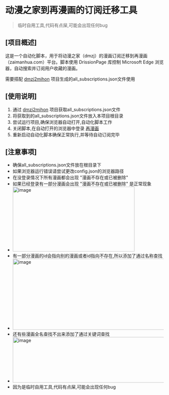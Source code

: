 # 动漫之家到再漫画的订阅迁移工具

> 临时自用工具,代码有点屎,可能会出现任何bug

## [项目概述] 
这是一个自动化脚本，用于将动漫之家（dmzj）的漫画订阅迁移到再漫画（zaimanhua.com）平台。脚本使用 DrissionPage 库控制 Microsoft Edge 浏览器，自动搜索并订阅用户收藏的漫画。

需要搭配 [dmzj2mihon](https://github.com/heroxv/dmzj2mihon "dmzj2mihon") 项目生成的all_subscriptions.json文件使用

## [使用说明]
1. 通过 [dmzj2mihon](https://github.com/heroxv/dmzj2mihon "dmzj2mihon") 项目获取all_subscriptions.json文件
2. 将获取到的all_subscriptions.json文件放入本项目根目录
3. 尝试运行项目,确保浏览器自动打开,自动化脚本工作
4. 关闭脚本,在自动打开的浏览器中登录 [再漫画](https://manhua.zaimanhua.com/ "再漫画")
5. 重新启动自动化脚本确保正常执行,并等待自动订阅完毕

## [注意事项]
- 确保all_subscriptions.json文件放在根目录下
- 如果浏览器运行错误请尝试更改config.json的浏览器路径
- 在没登录情况下所有漫画都会出现 "漫画不存在或已被删除"
- 如果已经登录有一部分漫画会出现 "漫画不存在或已被删除" 是正常现象
- <img width="387" height="206" alt="image" src="https://github.com/user-attachments/assets/3cda07c2-d9b5-45bb-abcf-9a1342b96440" />
- 有一部分漫画的id会指向别的漫画或者id指向不存在,所以添加了通过名称查找
- <img width="704" height="226" alt="image" src="https://github.com/user-attachments/assets/f94bf3c6-e05e-496d-8979-9a9d49da66a1" />
- 还有些漫画全名查找不出来添加了通过关键词查找
- <img width="1165" height="145" alt="image" src="https://github.com/user-attachments/assets/e64e32b6-0779-4bce-bfa5-d9c8038b65db" />
- 因为是临时自用工具,代码有点屎,可能会出现任何bug
